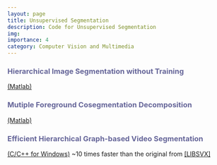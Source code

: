 ```yaml
---
layout: page
title: Unsupervised Segmentation
description: Code for Unsupervised Segmentation
img:
importance: 4
category: Computer Vision and Multimedia
---
```


<p>
    <h3 style="text-align: left; color: #666699">Hierarchical Image Segmentation without Training</h3><a href="http://mml.citi.sinica.edu.tw/papers/HDC_code_ACCV_2014/">(Matlab)</a>
</p>
<p>
    <h3 style="text-align: left; color: #666699">Mutiple Foreground Cosegmentation Decomposition</h3> <a href="http://mml.citi.sinica.edu.tw/papers/MFC_code_CVIU_2015">(Matlab)</a>
</p>
<p>
    <h3 style="text-align: left; color: #666699">Efficient Hierarchical Graph-based Video Segmentation</h3> <a href="http://mml.citi.sinica.edu.tw/papers/GBH_code_ACCV_2014">(C/C++ for Windows)</a>
    ~10 times faster than the original from <a href="https://cse.buffalo.edu/~jcorso/r/supervoxels/">[LIBSVX]</a>
</p>



 
